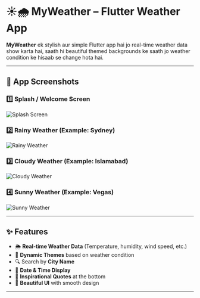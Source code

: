 # ☀️🌧 MyWeather – Flutter Weather App

**MyWeather** ek stylish aur simple Flutter app hai jo real-time weather data show karta hai, saath hi beautiful themed backgrounds ke saath jo weather condition ke hisaab se change hota hai.  

---

## 📱 App Screenshots

### 1️⃣ Splash / Welcome Screen
![Splash Screen](screenshoots/start.png)

### 2️⃣ Rainy Weather (Example: Sydney)
![Rainy Weather](screenshoots/rain.png)

### 3️⃣ Cloudy Weather (Example: Islamabad)
![Cloudy Weather](screenshoots/cloud.png)

### 4️⃣ Sunny Weather (Example: Vegas)
![Sunny Weather](screenshoots/sunn.png)

---

## ✨ Features
- 🌦 **Real-time Weather Data** (Temperature, humidity, wind speed, etc.)
- 🎨 **Dynamic Themes** based on weather condition
- 🔍 Search by **City Name**
- 📅 **Date & Time Display**
- 📜 **Inspirational Quotes** at the bottom
- 📱 **Beautiful UI** with smooth design

---





